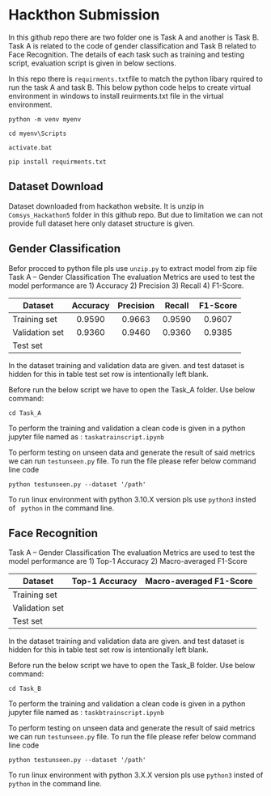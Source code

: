 Hackthon Submission
========================
In this github repo there are two folder one is Task A and another is Task B. Task A is related to the code of gender classification and Task B related to Face Recognition. The details of each task such as training and testing script, evaluation script is given in below sections. 

In this repo there is `requirments.txt`file to match the python libary rquired to run the task A and task B.
This below python code helps to create virtual environment in windows to install reuirments.txt file in the virtual environment.

`python -m venv myenv`

`cd myenv\Scripts`

`activate.bat`

`pip install requirments.txt`


## Dataset Download
Dataset downloaded from hackathon website. It is unzip in `Comsys_Hackathon5` folder in this github repo. But due to limitation we can not provide full dataset here only dataset structure is given.

## Gender Classification 
Befor procced to python file pls use `unzip.py` to extract model from zip file
Task A – Gender Classification 
The evaluation Metrics are used to test the model performance are 1) Accuracy 2) Precision 3) Recall 4) F1-Score.

|Dataset| Accuracy| Precision| Recall| F1-Score|
|--------------|:----:|:------:|:-----:|:------:|
|Training set| 0.9590|0.9663 |0.9590 |0.9607 |
|Validation set |0.9360 |0.9460 |0.9360  |0.9385|
|Test set | | | | |


In the dataset training and validation data are given. and test dataset is hidden for this in table test set row is intentionally left blank. 

Before run the below script we have to open the Task_A folder. Use below command:

`cd Task_A`


To perform the training and validation a clean code is given in a python jupyter file named as :
`taskatrainscript.ipynb`

To perform testing on unseen data and generate the result of said metrics we can run `testunseen.py` file. To run the file please refer below command line code

`python testunseen.py --dataset '/path'`

To run linux environment with python 3.10.X version pls use `python3` insted of  ` python` in the command line.  
## Face Recognition

Task A – Gender Classification 
The evaluation Metrics are used to test the model performance are  1) Top-1 Accuracy 2) Macro-averaged F1-Score

|Dataset| Top-1 Accuracy| Macro-averaged F1-Score|
|--------------|:----:|:------:|
|Training set| | |
|Validation set | | |
|Test set | | |


In the dataset training and validation data are given. and test dataset is hidden for this in table test set row is intentionally left blank. 

Before run the below script we have to open the Task_B folder. Use below command:

`cd Task_B`

To perform the training and validation a clean code is given in a python jupyter file named as :
`taskbtrainscript.ipynb`

To perform testing on unseen data and generate the result of said metrics we can run `testunseen.py` file. To run the file please refer below command line code

`python testunseen.py --dataset '/path'`

To run linux environment with python 3.X.X version pls use `python3` insted of  ` python` in the command line.  

